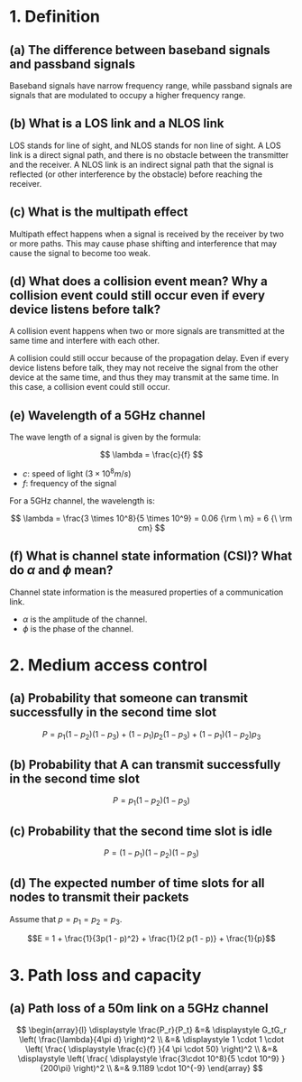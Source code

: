 # 1. Definition

## (a) The difference between baseband signals and passband signals

Baseband signals have narrow frequency range, while passband signals are signals that are modulated to occupy a higher frequency range.

## (b) What is a LOS link and a NLOS link

LOS stands for line of sight, and NLOS stands for non line of sight. A LOS link is a direct signal path, and there is no obstacle between the transmitter and the receiver. A NLOS link is an indirect signal path that the signal is reflected (or other interference by the obstacle) before reaching the receiver.

## (c) What is the multipath effect

Multipath effect happens when a signal is received by the receiver by two or more paths. This may cause phase shifting and interference that may cause the signal to become too weak.

## (d) What does a collision event mean? Why a collision event could still occur even if every device listens before talk?

A collision event happens when two or more signals are transmitted at the same time and interfere with each other.

A collision could still occur because of the propagation delay. Even if every device listens before talk, they may not receive the signal from the other device at the same time, and thus they may transmit at the same time. In this case, a collision event could still occur.

## (e) Wavelength of a 5GHz channel

The wave length of a signal is given by the formula:

$$
\lambda = \frac{c}{f}
$$

- $c$: speed of light ($3 \times 10^8 m/s$)
- $f$: frequency of the signal

For a 5GHz channel, the wavelength is:

$$
\lambda = \frac{3 \times 10^8}{5 \times 10^9} = 0.06 {\rm \ m} = 6 {\ \rm cm}
$$

## (f) What is channel state information (CSI)? What do $\alpha$ and $\phi$ mean?

Channel state information is the measured properties of a communication link.

- $\alpha$ is the amplitude of the channel.
- $\phi$ is the phase of the channel.

# 2. Medium access control

## (a) Probability that someone can transmit successfully in the second time slot

$$P = p_1(1 - p_2)(1 - p_3) + (1 - p_1)p_2(1 - p_3) + (1 - p_1)(1 - p_2)p_3$$

## (b) Probability that A can transmit successfully in the second time slot

$$P = p_1(1 - p_2)(1 - p_3)$$

## (c) Probability that the second time slot is idle

$$P = (1 - p_1)(1 - p_2)(1 - p_3)$$

## (d) The expected number of time slots for all nodes to transmit their packets

Assume that $p = p_1 = p_2 = p_3$.

$$E = 1 + \frac{1}{3p(1 - p)^2} + \frac{1}{2 p(1 - p)} + \frac{1}{p}$$

# 3. Path loss and capacity

## (a) Path loss of a 50m link on a 5GHz channel

$$
\begin{array}{l}
	\displaystyle
	\frac{P_r}{P_t} &=& 
	\displaystyle
	G_tG_r \left( \frac{\lambda}{4\pi d} \right)^2 \\
	&=& 
	\displaystyle
	1 \cdot 1 \cdot \left(
		\frac{
			\displaystyle
			\frac{c}{f}
		}{4 \pi \cdot 50}
	\right)^2 \\
	&=& 
	\displaystyle
	\left(
		\frac{
			\displaystyle
			\frac{3\cdot 10^8}{5 \cdot 10^9}
		}{200\pi}
	\right)^2 \\
	&=& 9.1189 \cdot 10^{-9}
\end{array}
$$